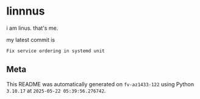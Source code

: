 # linnnus

i am linus. that's me.

my latest commit is

```
Fix service ordering in systemd unit
```

## Meta

This README was automatically generated on `fv-az1433-122` using Python
`3.10.17` at `2025-05-22 05:39:56.276742`.
